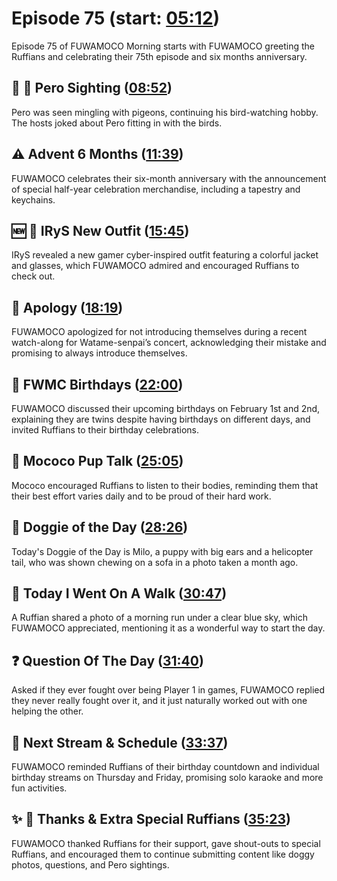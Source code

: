 # Episode 75 (start: [05:12](https://youtu.be/gxZYeXU5Dek?t=05m12s))

Episode 75 of FUWAMOCO Morning starts with FUWAMOCO greeting the Ruffians and celebrating their 75th episode and six months anniversary.

## 👀 💜 Pero Sighting ([08:52](https://youtu.be/gxZYeXU5Dek?t=08m52s))

Pero was seen mingling with pigeons, continuing his bird-watching hobby. The hosts joked about Pero fitting in with the birds.

## ⚠️ Advent 6 Months ([11:39](https://youtu.be/gxZYeXU5Dek?t=11m39s))

FUWAMOCO celebrates their six-month anniversary with the announcement of special half-year celebration merchandise, including a tapestry and keychains.

## 🆕 👗 IRyS New Outfit ([15:45](https://youtu.be/gxZYeXU5Dek?t=15m45s))

IRyS revealed a new gamer cyber-inspired outfit featuring a colorful jacket and glasses, which FUWAMOCO admired and encouraged Ruffians to check out.

## 🙇 Apology ([18:19](https://youtu.be/gxZYeXU5Dek?t=18m19s))

FUWAMOCO apologized for not introducing themselves during a recent watch-along for Watame-senpai’s concert, acknowledging their mistake and promising to always introduce themselves.

## 🎂 FWMC Birthdays ([22:00](https://youtu.be/gxZYeXU5Dek?t=22m00s))

FUWAMOCO discussed their upcoming birthdays on February 1st and 2nd, explaining they are twins despite having birthdays on different days, and invited Ruffians to their birthday celebrations.

## 📣 Mococo Pup Talk ([25:05](https://youtu.be/gxZYeXU5Dek?t=25m05s))

Mococo encouraged Ruffians to listen to their bodies, reminding them that their best effort varies daily and to be proud of their hard work.

## 🐶 Doggie of the Day ([28:26](https://youtu.be/gxZYeXU5Dek?t=28m26s))

Today's Doggie of the Day is Milo, a puppy with big ears and a helicopter tail, who was shown chewing on a sofa in a photo taken a month ago.

## 🚶 Today I Went On A Walk ([30:47](https://youtu.be/gxZYeXU5Dek?t=30m47s))

A Ruffian shared a photo of a morning run under a clear blue sky, which FUWAMOCO appreciated, mentioning it as a wonderful way to start the day.

## ❓ Question Of The Day ([31:40](https://youtu.be/gxZYeXU5Dek?t=31m40s))

Asked if they ever fought over being Player 1 in games, FUWAMOCO replied they never really fought over it, and it just naturally worked out with one helping the other.

## 📅 Next Stream & Schedule ([33:37](https://youtu.be/gxZYeXU5Dek?t=33m37s))

FUWAMOCO reminded Ruffians of their birthday countdown and individual birthday streams on Thursday and Friday, promising solo karaoke and more fun activities.

## ✨ 🐾 Thanks & Extra Special Ruffians ([35:23](https://youtu.be/gxZYeXU5Dek?t=35m23s))

FUWAMOCO thanked Ruffians for their support, gave shout-outs to special Ruffians, and encouraged them to continue submitting content like doggy photos, questions, and Pero sightings.
